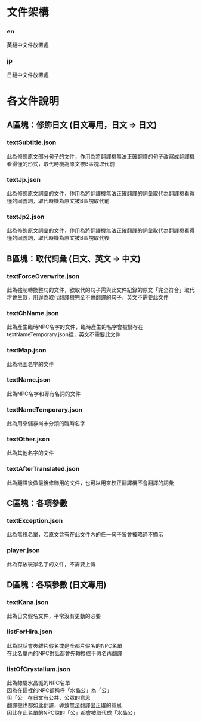 # 文件架構
### en
英翻中文件放置處
### jp
日翻中文件放置處

# 各文件說明
## A區塊：修飾日文 (日文專用，日文 => 日文)
### textSubtitle.json
此為修飾原文部分句子的文件，作用為將翻譯機無法正確翻譯的句子改寫成翻譯機看得懂的形式，取代時機為原文被B區塊取代前

### textJp.json
此為修飾原文詞彙的文件，作用為將翻譯機無法正確翻譯的詞彙取代為翻譯機看得懂的同義詞，取代時機為原文被B區塊取代前

### textJp2.json
此為修飾原文詞彙的文件，作用為將翻譯機無法正確翻譯的詞彙取代為翻譯機看得懂的同義詞，取代時機為原文被B區塊取代後

## B區塊：取代詞彙 (日文、英文 => 中文)
### textForceOverwrite.json
此為強制轉換整句的文件，欲取代的句子需與此文件紀錄的原文「完全符合」取代才會生效，用途為取代翻譯機完全不會翻譯的句子，英文不需要此文件

### textChName.json
此為產生臨時NPC名字的文件，臨時產生的名字會被儲存在textNameTemporary.json裡，英文不需要此文件

### textMap.json
此為地圖名字的文件

### textName.json
此為NPC名字和專有名詞的文件

### textNameTemporary.json
此為用來儲存尚未分類的臨時名字

### textOther.json
此為其他名字的文件

### textAfterTranslated.json
此為翻譯後做最後修飾用的文件，也可以用來校正翻譯機不會翻譯的詞彙

## C區塊：各項參數
### textException.json
此為無視名單，若原文含有在此文件內的任一句子皆會被略過不顯示

### player.json
此為存放玩家名字的文件，不需要上傳

## D區塊：各項參數 (日文專用)
### textKana.json
此為日文假名文件，平常沒有更動的必要

### listForHira.json
此為說話會夾雜片假名或是全都片假名的NPC名單  
在此名單內的NPC對話都會先轉換成平假名再翻譯

### listOfCrystalium.json
此為隸屬水晶城的NPC名單  
因為在這裡的NPC都稱呼「水晶公」為「公」  
但「公」在日文有公共、公眾的意思  
翻譯機也都如此翻譯，導致無法翻譯出正確的意思  
因此在此名單的NPC說的「公」都會被取代成「水晶公」
